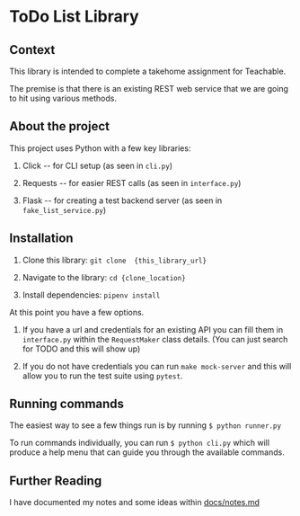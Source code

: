 # ToDo List Library

## Context

This library is intended to complete a takehome assignment for Teachable.

The premise is that there is an existing REST web service that we are going to hit using various methods.

## About the project

This project uses Python with a few key libraries:

1. Click -- for CLI setup (as seen in `cli.py`)

2. Requests -- for easier REST calls (as seen in `interface.py`)

3. Flask -- for creating a test backend server (as seen in `fake_list_service.py`)

## Installation

1. Clone this library: `git clone  {this_library_url}`

2. Navigate to the library: `cd {clone_location}`

3. Install dependencies: `pipenv install`



At this point you have a few options.

1. If you have a url and credentials for an existing API you can fill them in `interface.py` within the `RequestMaker` class details. (You can just search for TODO and this will show up)

2. If you do not have credentials you can run `make mock-server` and this will allow you to run the test suite using `pytest`.



## Running commands

The easiest way to see a few things run is by running `$ python runner.py`



To run commands individually, you can run `$ python cli.py` which will produce a help menu that can guide you through the available commands.



## Further Reading

I have documented my notes and some ideas within [docs/notes.md](docs/notes.md)


